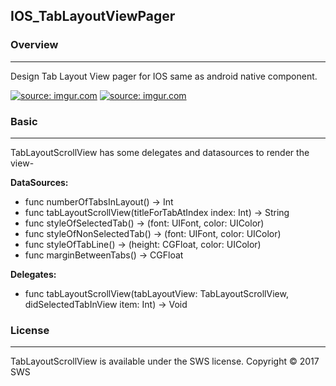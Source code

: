 ## IOS_TabLayoutViewPager

### Overview
____________________________________________________________________________________________
Design Tab Layout View pager for IOS same as android native component.

<a href="http://imgur.com/pM4MzNv"><img src="http://i.imgur.com/pM4MzNv.png?1" title="source: imgur.com" /></a>  <a href="http://imgur.com/RS5D0xX"><img src="http://i.imgur.com/RS5D0xX.png?1" title="source: imgur.com" /></a>

### Basic
____________________________________________________________________________________________

TabLayoutScrollView has some delegates and datasources to render the view-

**DataSources:**
- func numberOfTabsInLayout() -> Int
- func tabLayoutScrollView(titleForTabAtIndex index: Int) -> String
- func styleOfSelectedTab() -> (font: UIFont, color: UIColor)
- func styleOfNonSelectedTab() -> (font: UIFont, color: UIColor)
- func styleOfTabLine() -> (height: CGFloat, color: UIColor)
- func marginBetweenTabs() -> CGFloat

    
**Delegates:**
- func tabLayoutScrollView(tabLayoutView: TabLayoutScrollView, didSelectedTabInView item: Int) -> Void

    
    
### License
____________________________________________________________________________________________
TabLayoutScrollView is available under the SWS license.
Copyright © 2017 SWS
